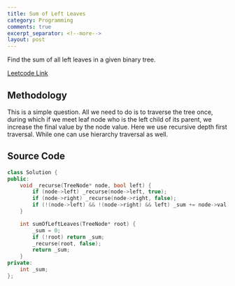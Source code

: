 ```yaml
---
title: Sum of Left Leaves
category: Programming
comments: true
excerpt_separator: <!--more-->
layout: post
---
```

Find the sum of all left leaves in a given binary tree.
<!--more-->

[Leetcode Link](https://leetcode.com/problems/sum-of-left-leaves/#/description)

## Methodology
This is a simple question. All we need to do is to traverse the tree once, during which if we meet leaf node who is the left child of its parent, we increase the final value by the node value. Here we use recursive depth first traversal. While one can use hierarchy traversal as well.

## Source Code
```C++
class Solution {
public:
    void _recurse(TreeNode* node, bool left) {
        if (node->left) _recurse(node->left, true);
        if (node->right) _recurse(node->right, false);
        if (!(node->left) && !(node->right) && left) _sum += node->val;
    }

    int sumOfLeftLeaves(TreeNode* root) {
        _sum = 0;
        if (!root) return _sum;
        _recurse(root, false);
        return _sum;
    }
private:
    int _sum;
};
```
